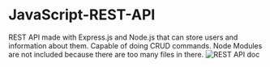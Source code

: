 # JavaScript-REST-API
REST API made with Express.js and Node.js that can store users and information about them. Capable of doing CRUD commands. Node Modules are not included because there are too many files in there.
![REST API doc](https://user-images.githubusercontent.com/97710861/211181342-7c0c6137-9827-42fe-916a-f60099e8c6d2.png)
